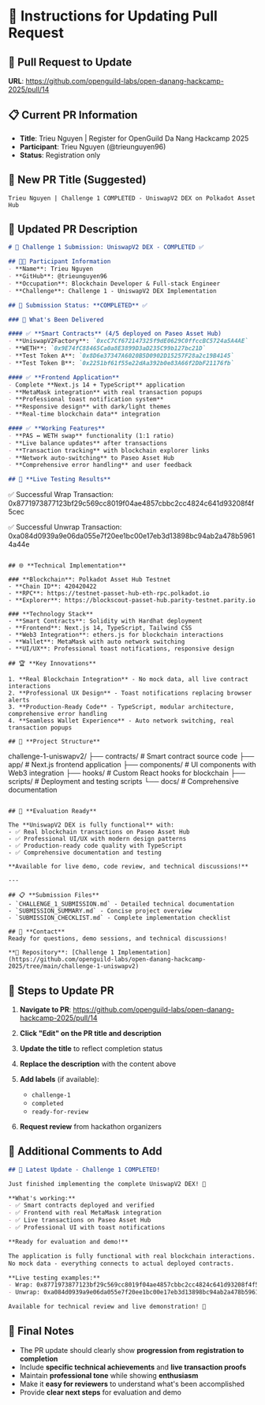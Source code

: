 # 📝 Instructions for Updating Pull Request

## 🎯 Pull Request to Update
**URL**: https://github.com/openguild-labs/open-danang-hackcamp-2025/pull/14

## 📋 Current PR Information
- **Title**: Trieu Nguyen | Register for OpenGuild Da Nang Hackcamp 2025
- **Participant**: Trieu Nguyen (@trieunguyen96)
- **Status**: Registration only

## 🚀 New PR Title (Suggested)
```
Trieu Nguyen | Challenge 1 COMPLETED - UniswapV2 DEX on Polkadot Asset Hub
```

## 📝 Updated PR Description

```markdown
# 🚀 Challenge 1 Submission: UniswapV2 DEX - COMPLETED ✅

## 👨‍💻 Participant Information
- **Name**: Trieu Nguyen
- **GitHub**: @trieunguyen96
- **Occupation**: Blockchain Developer & Full-stack Engineer
- **Challenge**: Challenge 1 - UniswapV2 DEX Implementation

## 🎯 Submission Status: **COMPLETED** ✅

### 🌟 What's Been Delivered

#### ✅ **Smart Contracts** (4/5 deployed on Paseo Asset Hub)
- **UniswapV2Factory**: `0xcC7Cf672147325f9dE0629C0ffccBC5724a5A4AE`
- **WETH**: `0x9E74fC88465Ca0a8E3899D3aD235C99b127bc21D`
- **Test Token A**: `0x8D6e37347A6020B5D0902D15257F28a2c19B4145`
- **Test Token B**: `0x2251bf61f55e22dAa392b0e83A66f2DbF21176fb`

#### ✅ **Frontend Application**
- Complete **Next.js 14 + TypeScript** application
- **MetaMask integration** with real transaction popups
- **Professional toast notification system**
- **Responsive design** with dark/light themes
- **Real-time blockchain data** integration

#### ✅ **Working Features**
- **PAS ↔ WETH swap** functionality (1:1 ratio)
- **Live balance updates** after transactions
- **Transaction tracking** with blockchain explorer links
- **Network auto-switching** to Paseo Asset Hub
- **Comprehensive error handling** and user feedback

## 🧪 **Live Testing Results**
```
✅ Successful Wrap Transaction: 
   0x8771973877123bf29c569cc8019f04ae4857cbbc2cc4824c641d93208f4f5cec

✅ Successful Unwrap Transaction: 
   0xa084d0939a9e06da055e7f20ee1bc00e17eb3d13898bc94ab2a478b59614a44e
```

## 🌐 **Technical Implementation**

### **Blockchain**: Polkadot Asset Hub Testnet
- **Chain ID**: 420420422
- **RPC**: https://testnet-passet-hub-eth-rpc.polkadot.io
- **Explorer**: https://blockscout-passet-hub.parity-testnet.parity.io

### **Technology Stack**
- **Smart Contracts**: Solidity with Hardhat deployment
- **Frontend**: Next.js 14, TypeScript, Tailwind CSS
- **Web3 Integration**: ethers.js for blockchain interactions
- **Wallet**: MetaMask with auto network switching
- **UI/UX**: Professional toast notifications, responsive design

## 🏆 **Key Innovations**

1. **Real Blockchain Integration** - No mock data, all live contract interactions
2. **Professional UX Design** - Toast notifications replacing browser alerts
3. **Production-Ready Code** - TypeScript, modular architecture, comprehensive error handling
4. **Seamless Wallet Experience** - Auto network switching, real transaction popups

## 📁 **Project Structure**
```
challenge-1-uniswapv2/
├── contracts/           # Smart contract source code
├── app/                # Next.js frontend application
├── components/         # UI components with Web3 integration
├── hooks/              # Custom React hooks for blockchain
├── scripts/            # Deployment and testing scripts
└── docs/               # Comprehensive documentation
```

## 🎉 **Evaluation Ready**

The **UniswapV2 DEX is fully functional** with:
- ✅ Real blockchain transactions on Paseo Asset Hub
- ✅ Professional UI/UX with modern design patterns
- ✅ Production-ready code quality with TypeScript
- ✅ Comprehensive documentation and testing

**Available for live demo, code review, and technical discussions!**

---

## 📋 **Submission Files**
- `CHALLENGE_1_SUBMISSION.md` - Detailed technical documentation
- `SUBMISSION_SUMMARY.md` - Concise project overview
- `SUBMISSION_CHECKLIST.md` - Complete implementation checklist

## 📧 **Contact**
Ready for questions, demo sessions, and technical discussions!

**🔗 Repository**: [Challenge 1 Implementation](https://github.com/openguild-labs/open-danang-hackcamp-2025/tree/main/challenge-1-uniswapv2)
```

## 🎯 Steps to Update PR

1. **Navigate to PR**: https://github.com/openguild-labs/open-danang-hackcamp-2025/pull/14

2. **Click "Edit" on the PR title and description**

3. **Update the title** to reflect completion status

4. **Replace the description** with the content above

5. **Add labels** (if available):
   - `challenge-1`
   - `completed`
   - `ready-for-review`

6. **Request review** from hackathon organizers

## 📝 Additional Comments to Add

```markdown
## 🚀 Latest Update - Challenge 1 COMPLETED!

Just finished implementing the complete UniswapV2 DEX! 🎉

**What's working:**
- ✅ Smart contracts deployed and verified
- ✅ Frontend with real MetaMask integration
- ✅ Live transactions on Paseo Asset Hub
- ✅ Professional UI with toast notifications

**Ready for evaluation and demo!** 

The application is fully functional with real blockchain interactions. 
No mock data - everything connects to actual deployed contracts.

**Live testing examples:**
- Wrap: 0x8771973877123bf29c569cc8019f04ae4857cbbc2cc4824c641d93208f4f5cec
- Unwrap: 0xa084d0939a9e06da055e7f20ee1bc00e17eb3d13898bc94ab2a478b59614a44e

Available for technical review and live demonstration! 🚀
```

## 🎉 Final Notes

- The PR update should clearly show **progression from registration to completion**
- Include **specific technical achievements** and **live transaction proofs**
- Maintain **professional tone** while showing **enthusiasm**
- Make it **easy for reviewers** to understand what's been accomplished
- Provide **clear next steps** for evaluation and demo 